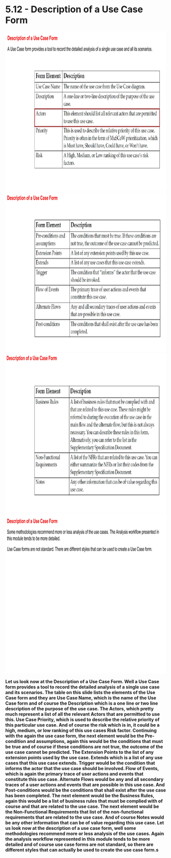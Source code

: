 # 5.12 - Description of a Use Case Form

<img src="/images/05_12_01.jpg" width="800" height="500">
<img src="/images/05_12_02.jpg" width="800" height="500">
<img src="/images/05_12_03.jpg" width="800" height="500">
<img src="/images/05_12_04.jpg" width="800" height="500">

**Let us look now at the Description of a Use Case Form. Well a Use Case form provides a tool to record the detailed analysis of a single use case and its scenarios. The table on this slide lists the elements of the Use Case form and they are Use Case Name, which is the name of the Use Case form and of course the Description which is a one line or two line description of the purpose of the use case. The Actors, which pretty much represent a list of all the relevant Actors that are permitted to use this. Use Case Priority, which is used to describe the relative priority of this particular use case. And of course the risk which is in, it could be a high, medium, or low ranking of this use cases Risk factor. Continuing with the again the use case form, the next element would be the Pre-condition and assumptions, again this would be the conditions that must be true and of course if these conditions are not true, the outcome of the use case cannot be predicted. The Extension Points to the list of any extension points used by the use case. Extends which is a list of any use cases that this use case extends. Trigger would be the condition that informs the actor that the use case should be involved. Flow of Events, which is again the primary trace of user actions and events that constitute this use case. Alternate Flows would be any and all secondary traces of a user actions and events that are possible in this use case. And Post-conditions would be the conditions that shall exist after the use case has been completed. The next element would be the Business Rules, again this would be a list of business rules that must be complied with of course and that are related to the use case. The next element would be the Non-Functional Requirements that list of the non-functional requirements that are related to the use case. And of course Notes would be any other information that can be of value regarding this use case. Let us look now at the description of a use case form, well some methodologies recommend more or less analysis of the use cases. Again the analysis workflow represented in this module tends to be more detailed and of course use case forms are not standard, so there are different styles that can actually be used to create the use case form.s**